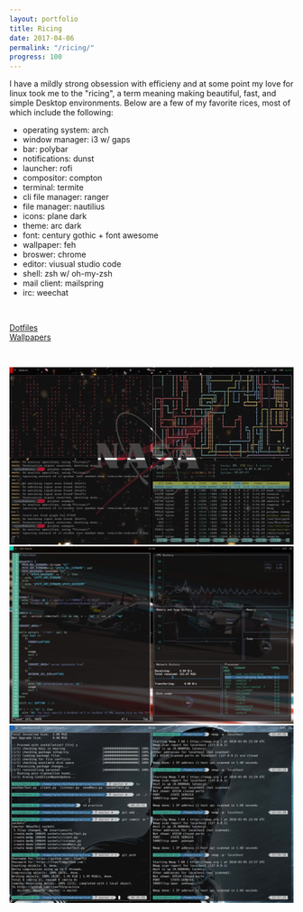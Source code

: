 ```yaml
---
layout: portfolio
title: Ricing
date: 2017-04-06
permalink: "/ricing/"
progress: 100
---
```



I have a mildly strong obsession with efficieny and at some point my love for linux took me to the "ricing", a term meaning making beautiful, fast, and simple Desktop environments. Below are a few of my favorite rices, most of which include the following: 

- operating system: arch
- window manager: i3 w/ gaps
- bar: polybar
- notifications: dunst
- launcher: rofi
- compositor: compton
- terminal: termite
- cli file manager: ranger
- file manager: nautilius
- icons: plane dark
- theme: arc dark
- font: century gothic + font awesome
- wallpaper: feh
- broswer: chrome
- editor: viusual studio code
- shell: zsh w/ oh-my-zsh
- mail client: mailspring
- irc: weechat

<br>

[Dotfiles](https://github.com/tlee753/configure)
<br>
[Wallpapers](/wallpapers/)

<br>

![Red](/assets/img/portfolio/ricing/red.jpg)
<br>
![Green](/assets/img/portfolio/ricing/green.jpg)
<br>
![Blue](/assets/img/portfolio/ricing/blue.jpg)

